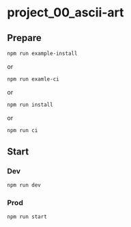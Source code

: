 # project_00_ascii-art

## Prepare

```bash
npm run example-install
```
or
```bash
npm run examle-ci
```
or
```bash
npm run install
```
or
```bash
npm run ci
```


## Start

### Dev

```bash
npm run dev
```

### Prod
```bash
npm run start
```
